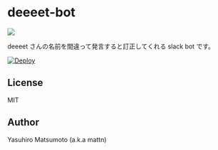 # deeeet-bot

![](http://go-gyazo.appspot.com/ee747efcf38afdee.png)

deeeet さんの名前を間違って発言すると訂正してくれる slack bot です。

[![Deploy](https://www.herokucdn.com/deploy/button.png)](https://heroku.com/deploy)

## License

MIT

## Author

Yasuhiro Matsumoto (a.k.a mattn)
